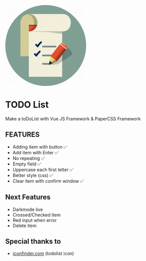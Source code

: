 ![todolist icon](./img/todo.png)

# TODO List

Make a toDoList with Vue JS Framework & PaperCSS Framework

## FEATURES

* Adding item with button ✅
* Add item with Enter ✅
* No repeating ✅
* Empty field ✅
* Uppercase each first letter ✅
* Better style (css) ✅
* Clear item with confirm window ✅

## Next Features

* Darkmode live 
* Crossed/Checked item
* Red input when error
* Delete item 

## Special thanks to

* [iconfinder.com](iconfinder.com) (todolist icon) 
